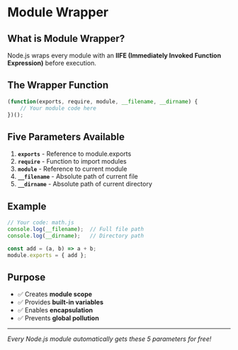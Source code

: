 # Module Wrapper

## What is Module Wrapper?

Node.js wraps every module with an **IIFE (Immediately Invoked Function Expression)** before execution.

## The Wrapper Function

```javascript
(function(exports, require, module, __filename, __dirname) {
    // Your module code here
})();
```

## Five Parameters Available

1. **`exports`** - Reference to module.exports
2. **`require`** - Function to import modules
3. **`module`** - Reference to current module
4. **`__filename`** - Absolute path of current file
5. **`__dirname`** - Absolute path of current directory

## Example

```javascript
// Your code: math.js
console.log(__filename);  // Full file path
console.log(__dirname);   // Directory path

const add = (a, b) => a + b;
module.exports = { add };
```

## Purpose

- ✅ Creates **module scope**
- ✅ Provides **built-in variables**
- ✅ Enables **encapsulation**
- ✅ Prevents **global pollution**

---

*Every Node.js module automatically gets these 5 parameters for free!*